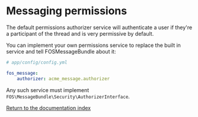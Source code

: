 Messaging permissions
======================

The default permissions authorizer service will authenticate a user if they're a
participant of the thread and is very permissive by default.

You can implement your own permissions service to replace the built in service and tell
FOSMessageBundle about it:

```yaml
# app/config/config.yml

fos_message:
    authorizer: acme_message.authorizer
```

Any such service must implement `FOS\MessageBundle\Security\AuthorizerInterface`.

[Return to the documentation index](00-index.md)
